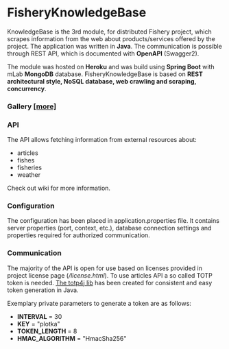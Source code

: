 # FisheryKnowledgeBase

KnowledgeBase is the 3rd module, for distributed Fishery project, which scrapes information from the web about products/services offered by the project. The application was written in **Java**. The communication is possible through REST API, which is documented with **OpenAPI** (Swagger2).

The module was hosted on **Heroku** and was build using **Spring Boot** with mLab **MongoDB** database. FisheryKnowledgeBase is based on **REST architectural style, NoSQL database, web crawling and scraping, concurrency**.

### Gallery [[more]](https://t3r1jj.github.io/FisheryProject)

### API
The API allows fetching information from external resources about:
- articles
- fishes
- fisheries
- weather

Check out wiki for more information.

### Configuration
The configuration has been placed in application.properties file. It contains server properties (port, context, etc.), database connection settings and properties required for authorized communication. 

### Communication
The majority of the API is open for use based on licenses provided in project license page (*/license.html*). To use articles API a so called TOTP token is needed. [The totp4j lib](https://github.com/T3r1jj/totp4j) has been created for consistent and easy token generation in Java.

Exemplary private parameters to generate a token are as follows:

* **INTERVAL** = 30
* **KEY** = "plotka"
* **TOKEN_LENGTH** = 8
* **HMAC_ALGORITHM** = "HmacSha256"
